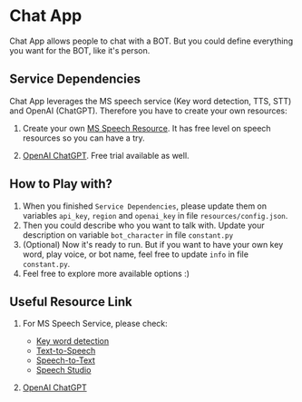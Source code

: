 # Chat App
Chat App allows people to chat with a BOT. But you could define everything you want for the BOT, like it's person.

## Service Dependencies
Chat App leverages the MS speech service (Key word detection, TTS, STT) and OpenAI (ChatGPT).
Therefore you have to create your own resources:
1. Create your own [MS Speech Resource](https://learn.microsoft.com/en-us/azure/cognitive-services/speech-service/get-started-text-to-speech?tabs=windows%2Cterminal&pivots=programming-language-python#prerequisites). It has free level on speech resources so you can have a try.

2. [OpenAI ChatGPT](https://beta.openai.com/overview). Free trial available as well.

## How to Play with?
1. When you finished `Service Dependencies`, please update them on variables `api_key`, `region` and `openai_key` in file `resources/config.json`.
2. Then you could describe who you want to talk with. Update your description on variable `bot_character` in file `constant.py`
3. (Optional) Now it's ready to run. But if you want to have your own key word, play voice, or bot name, feel free to update `info` in file `constant.py`.
4. Feel free to explore more available options :)

## Useful Resource Link
1. For MS Speech Service, please check:
    - [Key word detection](https://learn.microsoft.com/en-us/azure/cognitive-services/speech-service/keyword-recognition-overview)
    - [Text-to-Speech](https://learn.microsoft.com/en-us/azure/cognitive-services/speech-service/text-to-speech)
    - [Speech-to-Text](https://learn.microsoft.com/en-us/azure/cognitive-services/speech-service/speech-to-text)
    - [Speech Studio](https://speech.microsoft.com/portal)

2. [OpenAI ChatGPT](https://beta.openai.com/overview)